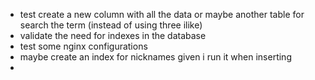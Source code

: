 - test create a new column with all the data or maybe another table for search the term (instead of using three ilike)
- validate the need for indexes in the database
- test some nginx configurations
- maybe create an index for nicknames given i run it when inserting
- 